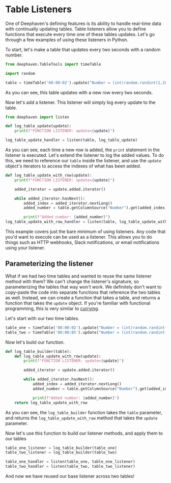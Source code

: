 # Table Listeners

One of Deephaven's defining features is its ability to handle real-time data with continually updating tables. Table listeners allow you to define functions that execute every time one of these tables updates. Let's go through a few examples of using these listeners in Python.

To start, let's make a table that updates every two seconds with a random number.

```python
from deephaven.TableTools import timeTable

import random

table = timeTable('00:00:02').update("Number = (int)random.randint(1,100)")
```

As you can see, this table updates with a new row every two seconds.

Now let's add a listener. This listener will simply log every update to the table.

```python
from deephaven import listen

def log_table_update(update):
    print(f"FUNCTION LISTENER: update={update}")

log_table_update_handler = listen(table, log_table_update)
```

As you can see, each time a new row is added, the `print` statement in the listener is executed. Let's extend the listener to log the added values. To do this, we need to reference our `table` inside the listener, and use the `update` object's iterators to access the indexes of what has been added.

```python
def log_table_update_with_row(update):
    print(f"FUNCTION LISTENER: update={update}")

    added_iterator = update.added.iterator()

    while added_iterator.hasNext():
        added_index = added_iterator.nextLong()
        added_number = table.getColumnSource("Number").get(added_index)

        print(f"Added number: {added_number}")
log_table_update_with_row_handler = listen(table, log_table_update_with_row)
```

This example covers just the bare minimum of using listeners. Any code that you'd want to execute can be used as a listener. This allows you to do things such as HTTP webhooks, Slack notifications, or email notifications using your listener.

## Parameterizing the listener

What if we had two time tables and wanted to reuse the same listener method with them? We can't change the listener's signature, so parameterizing the tables that way won't work. We definitely don't want to copy-paste the code into separate functions that reference the two tables as well. Instead, we can create a function that takes a table, and returns a function that takes the `update` object. If you're familiar with functional programming, this is very similar to [currying](https://en.wikipedia.org/wiki/Currying).

Let's start with our two time tables.

```python
table_one = timeTable('00:00:02').update("Number = (int)random.randint(1,100)")
table_two = timeTable('00:00:05').update("Number = (int)random.randint(1,100)")
```

Now let's build our function.

```python
def log_table_builder(table):
    def log_table_update_with_row(update):
        print(f"FUNCTION LISTENER: update={update}")

        added_iterator = update.added.iterator()

        while added_iterator.hasNext():
            added_index = added_iterator.nextLong()
            added_number = table.getColumnSource("Number").get(added_index)

            print(f"Added number: {added_number}")
    return log_table_update_with_row
```

As you can see, the `log_table_builder` function takes the `table` parameter, and returns the `log_table_update_with_row` method that takes the `update` parameter.

Now let's use this function to build our listener methods, and apply them to our tables

```python
table_one_listener = log_table_builder(table_one)
table_two_listener = log_table_builder(table_two)

table_one_handler = listen(table_one, table_one_listener)
table_two_handler = listen(table_two, table_two_listener)
```

And now we have reused our base listener across two tables!
